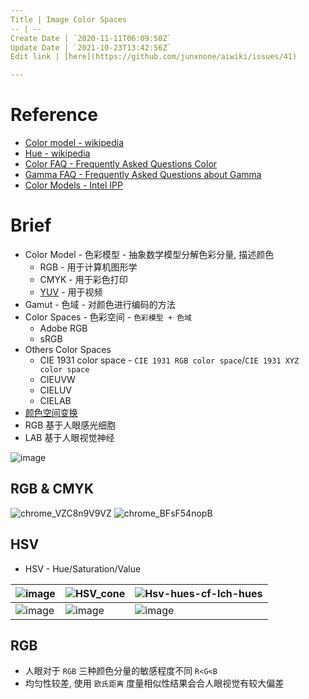 ```yaml
---
Title | Image Color Spaces
-- | --
Create Date | `2020-11-11T06:09:50Z`
Update Date | `2021-10-23T13:42:56Z`
Edit link | [here](https://github.com/junxnone/aiwiki/issues/41)

---
```

# Reference
- [Color model - wikipedia](https://en.wikipedia.org/wiki/Color_model)
- [Hue - wikipedia](https://en.wikipedia.org/wiki/Hue)
- [Color FAQ - Frequently Asked Questions Color](http://poynton.ca/notes/colour_and_gamma/ColorFAQ.html)
- [Gamma FAQ - Frequently Asked Questions about Gamma](http://poynton.ca/notes/colour_and_gamma/GammaFAQ.html)
- [Color Models - Intel IPP](https://www.intel.com/content/www/us/en/develop/documentation/ipp-dev-reference/top/volume-2-image-processing/image-color-conversion/color-models.html)

# Brief
- Color Model  - 色彩模型 - 抽象数学模型分解色彩分量, 描述颜色
  - RGB - 用于计算机图形学
  - CMYK - 用于彩色打印
  - [YUV](/YUV) - 用于视频
- Gamut - 色域 - 对颜色进行编码的方法
- Color Spaces - 色彩空间 - `色彩模型 + 色域`
  - Adobe RGB
  - sRGB
- Others Color Spaces
  - CIE 1931 color space - `CIE 1931 RGB color space`/`CIE 1931 XYZ color space`
  - CIEUVW
  - CIELUV
  - CIELAB
- [颜色空间变换](/Image_Color_Spaces_Transforms)
- RGB 基于人眼感光细胞
- LAB 基于人眼视觉神经

![image](https://user-images.githubusercontent.com/2216970/138558889-6f82126e-d09f-4843-a451-f90cb7c41b65.png)



## RGB & CMYK

![chrome_VZC8n9V9VZ](https://user-images.githubusercontent.com/2216970/138545560-c90a757a-866e-483f-9647-c3e906ddb450.png)
![chrome_BFsF54nopB](https://user-images.githubusercontent.com/2216970/138545570-af06d4d5-c327-4f1b-b119-479a48c9c416.png)


## HSV
- HSV -  Hue/Saturation/Value

![image](https://user-images.githubusercontent.com/2216970/101112203-c1e39f80-3617-11eb-9c6b-62a5e9d387c9.png) | ![HSV_cone](https://user-images.githubusercontent.com/2216970/101111758-d6736800-3616-11eb-9695-de186dbb872e.jpg) | ![Hsv-hues-cf-lch-hues](https://user-images.githubusercontent.com/2216970/101111776-dd9a7600-3616-11eb-8d07-4d4587c762ab.png) 
-- | -- | --
 ![image](https://user-images.githubusercontent.com/2216970/101111902-25b99880-3617-11eb-9239-c1201c8c423b.png) | ![image](https://user-images.githubusercontent.com/2216970/101111876-15a1b900-3617-11eb-9b4b-433e812701e8.png) | ![image](https://user-images.githubusercontent.com/2216970/101112317-f9524c00-3617-11eb-8546-311d747d3007.png)


## RGB
- 人眼对于 `RGB` 三种颜色分量的敏感程度不同 `R<G<B`
- 均匀性较差, 使用 `欧氏距离` 度量相似性结果会合人眼视觉有较大偏差
